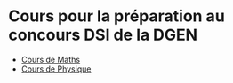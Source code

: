 # Cours pour la préparation au concours DSI de la DGEN

- [Cours de Maths](Maths.md)
- [Cours de Physique](Physique.md)
